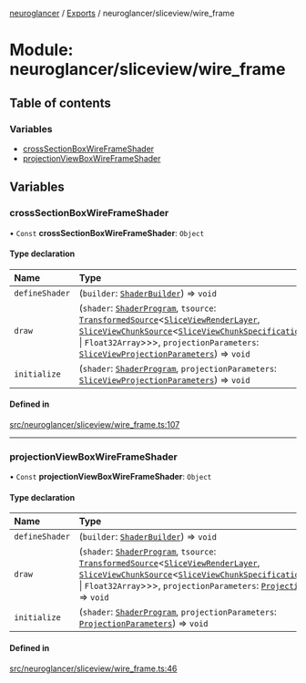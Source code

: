 [neuroglancer](../README.md) / [Exports](../modules.md) / neuroglancer/sliceview/wire\_frame

# Module: neuroglancer/sliceview/wire\_frame

## Table of contents

### Variables

- [crossSectionBoxWireFrameShader](neuroglancer_sliceview_wire_frame.md#crosssectionboxwireframeshader)
- [projectionViewBoxWireFrameShader](neuroglancer_sliceview_wire_frame.md#projectionviewboxwireframeshader)

## Variables

### crossSectionBoxWireFrameShader

• `Const` **crossSectionBoxWireFrameShader**: `Object`

#### Type declaration

| Name | Type |
| :------ | :------ |
| `defineShader` | (`builder`: [`ShaderBuilder`](../classes/neuroglancer_webgl_shader.ShaderBuilder.md)) => `void` |
| `draw` | (`shader`: [`ShaderProgram`](../classes/neuroglancer_webgl_shader.ShaderProgram.md), `tsource`: [`TransformedSource`](../interfaces/neuroglancer_sliceview_base.TransformedSource.md)<[`SliceViewRenderLayer`](../interfaces/neuroglancer_sliceview_base.SliceViewRenderLayer.md), [`SliceViewChunkSource`](../interfaces/neuroglancer_sliceview_base.SliceViewChunkSource.md)<[`SliceViewChunkSpecification`](../interfaces/neuroglancer_sliceview_base.SliceViewChunkSpecification.md)<`Uint32Array` \| `Float32Array`\>\>\>, `projectionParameters`: [`SliceViewProjectionParameters`](../classes/neuroglancer_sliceview_base.SliceViewProjectionParameters.md)) => `void` |
| `initialize` | (`shader`: [`ShaderProgram`](../classes/neuroglancer_webgl_shader.ShaderProgram.md), `projectionParameters`: [`SliceViewProjectionParameters`](../classes/neuroglancer_sliceview_base.SliceViewProjectionParameters.md)) => `void` |

#### Defined in

[src/neuroglancer/sliceview/wire_frame.ts:107](https://github.com/ActiveBrainAtlas2/neuroglancer/blob/034b457d/src/neuroglancer/sliceview/wire_frame.ts#L107)

___

### projectionViewBoxWireFrameShader

• `Const` **projectionViewBoxWireFrameShader**: `Object`

#### Type declaration

| Name | Type |
| :------ | :------ |
| `defineShader` | (`builder`: [`ShaderBuilder`](../classes/neuroglancer_webgl_shader.ShaderBuilder.md)) => `void` |
| `draw` | (`shader`: [`ShaderProgram`](../classes/neuroglancer_webgl_shader.ShaderProgram.md), `tsource`: [`TransformedSource`](../interfaces/neuroglancer_sliceview_base.TransformedSource.md)<[`SliceViewRenderLayer`](../interfaces/neuroglancer_sliceview_base.SliceViewRenderLayer.md), [`SliceViewChunkSource`](../interfaces/neuroglancer_sliceview_base.SliceViewChunkSource.md)<[`SliceViewChunkSpecification`](../interfaces/neuroglancer_sliceview_base.SliceViewChunkSpecification.md)<`Uint32Array` \| `Float32Array`\>\>\>, `projectionParameters`: [`ProjectionParameters`](../classes/neuroglancer_projection_parameters.ProjectionParameters.md)) => `void` |
| `initialize` | (`shader`: [`ShaderProgram`](../classes/neuroglancer_webgl_shader.ShaderProgram.md), `projectionParameters`: [`ProjectionParameters`](../classes/neuroglancer_projection_parameters.ProjectionParameters.md)) => `void` |

#### Defined in

[src/neuroglancer/sliceview/wire_frame.ts:46](https://github.com/ActiveBrainAtlas2/neuroglancer/blob/034b457d/src/neuroglancer/sliceview/wire_frame.ts#L46)
